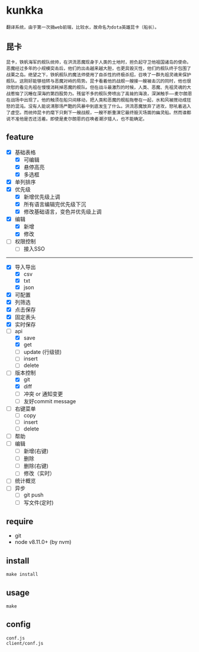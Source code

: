 # kunkka

    翻译系统，由于第一次搞web前端，比较水，故命名为dota英雄昆卡（船长）。

## 昆卡

    昆卡，铁帆海军的舰队统帅，在洪流恶魔现身于人类的土地时，担负起守卫他祖国诸岛的使命。恶魔经过多年的小规模突击后，他们的出击越来越大胆，也更具毁灭性，他们的舰队终于包围了战栗之岛。绝望之下，铁帆舰队的魔法师使用了自杀性的终极杀招，召唤了一群先祖灵魂来保护舰队。这刚好能够扭转与恶魔对峙的局势。昆卡看着他的战舰一艘接一艘被击沉的同时，他也很欣慰的看见先祖在慢慢消耗掉恶魔的舰队。但在战斗最激烈的时候，人类、恶魔、先祖灵魂的大战惹恼了沉睡在深海的第四股势力。残留不多的舰队旁喷出了高耸的海浪，深渊触手——麦尔朗恩在战场中出现了。他的触须在船只间移动，把人类和恶魔的舰船拖卷在一起，水和风被搅动成狂怒的混沌。没有人能说清那场严酷的风暴中到底发生了什么。洪流恶魔放弃了进攻，怒吼着逃入了虚空。而统帅昆卡的麾下只剩下一艘战舰，一艘不断重演它最终毁灭场面的幽灵船。然而谁都说不准他是否还活着。即使是麦尔朗恩的召唤者潮汐猎人，也不能确定。

## feature

- [x] 基础表格
  - [x] 可编辑
  - [x] 悬停高亮
  - [x] 多选框
- [x] 单列排序
- [x] 优先级
  - [x] 新增优先级上调
  - [x] 所有语言编辑完优先级下沉
  - [x] 修改基础语言，变色并优先级上调
- [x] 编辑
  - [x] 新增
  - [x] 修改
- [ ] 权限控制
  - [ ] 接入SSO

---

- [x] 导入导出
  - [x] csv
  - [x] txt
  - [x] json
- [x] 可配置
- [x] 列筛选
- [x] 点击保存
- [x] 固定表头
- [x] 实时保存
- [ ] api
  - [x] save
  - [x] get
  - [ ] update (行级锁)
  - [ ] insert
  - [ ] delete
- [ ] 版本控制
  - [x] git
  - [x] diff
  - [ ] 冲突 or 通知变更
  - [ ] 友好commit message
- [ ] 右键菜单
  - [ ] copy
  - [ ] insert
  - [ ] delete
- [ ] 帮助
- [ ] 编辑
  - [ ] 新增(右键)
  - [ ] 删除
  - [ ] 删除(右键)
  - [ ] 修改（实时）
- [ ] 统计概览
- [ ] 异步
  - [ ] git push
  - [ ] 写文件(定时)

## require

- git
- node v8.11.0+ (by nvm)

## install

`make install`

## usage

`make`

## config

`conf.js`  
`client/conf.js`
